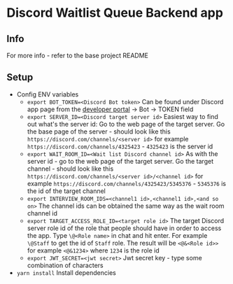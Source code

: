 # Discord Waitlist Queue Backend app

## Info

For more info - refer to the base project README

## Setup
- Config ENV variables
    - `export BOT_TOKEN=<Discord Bot token>` Can be found under Discord app page from the [developer portal](https://discord.com/developers/applications) -> Bot -> TOKEN field
    - `export SERVER_ID=<Discord target server id>` Easiest way to find out what's the server id: Go to the web page of the target server. Go the base page of the server - should look like this `https://discord.com/channels/<server id>` for example `https://discord.com/channels/4325423` - `4325423` is the server id
    - `export WAIT_ROOM_ID=<Wait list Discord channel id>` As with the server id - go to the web page of the target server. Go the target channel - should look like this `https://discord.com/channels/<server id>/<channel id>` for example `https://discord.com/channels/4325423/5345376` - `5345376` is the id of the target channel
    - `export INTERVIEW_ROOM_IDS=<channel1 id>,<channel1 id>,<and so on>` The channel ids can be obtained the same way as the wait room channel id
    - `export TARGET_ACCESS_ROLE_ID=<target role id>` The target Discord server role id of the role that people should have in order to access the app. Type `\@<Role name>` in chat and hit enter. For example `\@Staff` to get the id of `Staff` role. The result will be `<@&<Role id>>` for example `<@&1234>` where `1234` is the role id
    - `export JWT_SECRET=<jwt secret>` Jwt secret key - type some combination of characters
- `yarn install` Install dependencies
